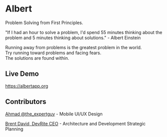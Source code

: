 # Albert
Problem Solving from First Principles. 

"If I had an hour to solve a problem, I'd spend 55 minutes thinking about the problem and 5 minutes thinking about solutions." - Albert Einstein

Running away from problems is the greatest problem in the world. <br>
Try running toward problems and facing fears. <br>
The solutions are found within.

## Live Demo
https://albertapp.org

## Contributors
[Ahmad @the_expertguy](https://www.fiverr.com/the_expertguy?source=inbox) - Mobile UI/UX Design

[Brent David, DevRite CEO](https://devrite.io/) - Architecture and Development Strategic Planning
